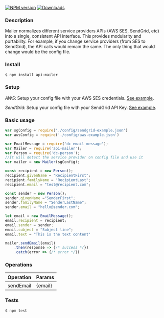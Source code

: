 [![NPM version][npm-image]][npm-url]
[![Downloads][download-badge]][npm-url]

### Description
Mailer normalizes different service providers APIs (AWS SES, SendGrid, etc) into a single, consistent API interface. This provides modularity and portability. For example, if you change service providers (from SES to SendGrid), the API calls would remain the same. The only thing that would change would be the config file.

### Install
```sh
$ npm install api-mailer
```


### Setup

*AWS*: Setup your config file with your AWS SES credentials. [See example](https://github.com/JoseBarrios/api-mailer/blob/master/config/aws-example.json).

*SendGrid*: Setup your config file with your SendGrid API Key. [See example](https://github.com/JoseBarrios/api-mailer/blob/master/config/sendgrid-example.json).
### Basic usage
```js
var sgConfig = require('./config/sendgrid-example.json')
var awsConfig = require('./config/aws-example.json')

var EmailMessage = require('dc-email-message');
var Mailer = require('api-mailer');
var Person = require('dc-person');
//It will detect the service provider on config file and use it
var mailer = new Mailer(sgConfig);

const recipient = new Person();
recipient.givenName = "RecipientFirst";
recipient.familyName = "RecipientLast";
recipient.email = "test@recipient.com";

const sender = new Person();
sender.givenName ="SenderFirst";
sender.familyName = "SenderLastName";
sender.email = "hello@sender.com";

let email = new EmailMessage();
email.recipient = recipient;
email.sender = sender;
email.subject = "Subject line";
email.text = "This is the text content"

mailer.sendEmail(email)
    .then(response => {/* success */})
    .catch(error => {/* error */})


```
### Operations
Operation  |    Params
-----------|----------------
sendEmail    | {email}

### Tests
```sh
$ npm test
```


[npm-url]: https://www.npmjs.com/package/api-mailer
[npm-image]: https://img.shields.io/npm/v/api-mailer.svg?style=flat-square
[download-badge]: http://img.shields.io/npm/dm/api-mailer.svg?style=flat-square
